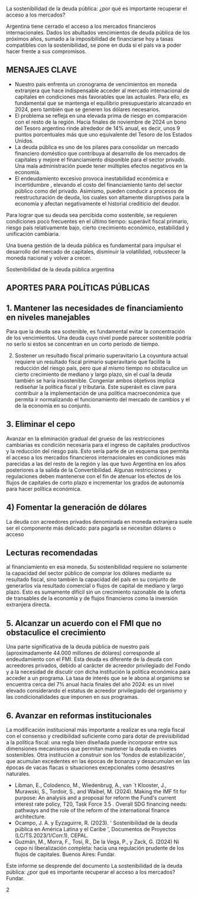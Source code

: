 La sostenibilidad de la deuda pública: ¿por qué es importante recuperar el acceso a los mercados?

Argentina tiene cerrado el acceso a los mercados financieros internacionales. Dados los abultados vencimientos de deuda pública de los próximos años, sumado a la imposibilidad de financiarse hoy a tasas compatibles con la sostenibilidad, se pone en duda si el país va a poder hacer frente a sus compromisos.

## MENSAJES CLAVE

- Nuestro país enfrenta un cronograma de vencimientos en moneda extranjera que hace indispensable acceder al mercado internacional de capitales en condiciones más favorables que las actuales. Para ello, es fundamental que se mantenga el equilibrio presupuestario alcanzado en 2024, pero también que se generen los dólares necesarios.
- El problema se refleja en una elevada prima de riesgo en comparación con el resto de la región. Hacia finales de noviembre de 2024 un bono del Tesoro argentino rinde alrededor de 14% anual, es decir, unos 9 puntos porcentuales más que uno equivalente del Tesoro de los Estados Unidos.
- La deuda pública es uno de los pilares para consolidar un mercado financiero doméstico que contribuya al desarrollo de los mercados de capitales y mejore el financiamiento disponible para el sector privado. Una mala administración puede tener múltiples efectos negativos en la economía.
- El endeudamiento excesivo provoca inestabilidad económica e incertidumbre , elevando el costo del financiamiento tanto del sector público como del privado. Asimismo, pueden conducir a procesos de reestructuración de deuda, los cuales son altamente disruptivos para la economía y afectan negativamente el historial crediticio del deudor.

<!-- image -->

Para lograr que su deuda sea percibida como sostenible, se requieren condiciones poco frecuentes en el último tiempo: superávit fiscal primario, riesgo país relativamente bajo, cierto crecimiento económico, estabilidad y unificación cambiaria.

Una buena gestión de la deuda pública es fundamental para impulsar el desarrollo del mercado de capitales, disminuir la volatilidad, robustecer la moneda nacional y volver a crecer.

<!-- image -->

Sostenibilidad de la deuda pública argentina

## APORTES PARA POLÍTICAS PÚBLICAS

## 1. Mantener las necesidades de financiamiento en niveles manejables

Para que la deuda sea sostenible, es fundamental evitar la concentración de los vencimientos. Una deuda cuyo nivel puede parecer sostenible podría no serlo si estos se concentran en un corto período de tiempo.

2. Sostener un resultado fiscal primario superavitario La coyuntura actual requiere un resultado fiscal primario superavitario que facilite la reducción del riesgo país, pero que al mismo tiempo no obstaculice un cierto crecimiento de mediano y largo plazo, sin el cual la deuda también se haría insostenible. Congeniar ambos objetivos implica rediseñar la política fiscal y tributaria. Este superávit es clave para contribuir a la implementación de una política macroeconómica que permita ir normalizando el funcionamiento del mercado de cambios y el de la economía en su conjunto.

## 3. Eliminar el cepo

Avanzar en la eliminación gradual del grueso de las restricciones cambiarias es condición necesaria para el ingreso de capitales productivos y la reducción del riesgo país. Esto sería parte de un esquema que permita el acceso a los mercados financieros internacionales en condiciones más parecidas a las del resto de la región y las que tuvo Argentina en los años posteriores a la salida de la Convertibilidad. Algunas restricciones y regulaciones deben mantenerse con el fin de atenuar los efectos de los flujos de capitales de corto plazo e incrementar los grados de autonomía para hacer política económica.

## 4) Fomentar la generación de dólares

La deuda con acreedores privados denominada en moneda extranjera suele ser el componente más delicado: para pagarla se necesitan dólares o acceso

## Lecturas recomendadas

<!-- image -->

al financiamiento en esa moneda. Su sostenibilidad requiere no solamente la capacidad del sector público de comprar los dólares mediante su resultado fiscal, sino también la capacidad del país en su conjunto de generarlos vía resultado comercial o flujos de capital de mediano y largo plazo. Esto es sumamente difícil sin un crecimiento razonable de la oferta de transables de la economía y de flujos financieros como la inversión extranjera directa.

## 5. Alcanzar un acuerdo con el FMI que no obstaculice el crecimiento

Una parte significativa de la deuda pública de nuestro país (aproximadamente 44.000 millones de dólares) corresponde al endeudamiento con el FMI. Esta deuda es diferente de la deuda con acreedores privados, debido al carácter de acreedor privilegiado del Fondo y a la necesidad de discutir con dicha institución la política económica para acceder a un programa. La tasa de interés que se le abona al organismo se encuentra cerca del 7% anual hacia finales del año 2024: es un nivel elevado considerando el estatus de acreedor privilegiado del organismo y las condicionalidades que imponen en sus programas.

## 6. Avanzar en reformas institucionales

La modificación institucional más importante a realizar es una regla fiscal con el consenso y credibilidad suficiente como para dotar de previsibilidad a la política fiscal: una regla bien diseñada puede incorporar entre sus dimensiones mecanismos que permitan mantener la deuda en niveles sostenibles. Otra institución a construir son los 'fondos de estabilización', que  acumulan excedentes en las épocas de bonanza y desacumulan en las épocas de vacas flacas o situaciones excepcionales como desastres naturales.

- Libman, E., Colodenco, M., Wiedenbrug, A., van ´t Klooster, J., Murawski, S., Tordoir, S., and Waibel, M. (2024). Making the IMF fit for purpose: An analysis and a proposal for reform the Fund's current interest rate policy, T20, Task Force 3.5 . Overall SDG financing needs: pathways and the role of the reform of the international finance architecture.
- Ocampo, J. A. y Eyzaguirre, R. (2023). ' Sostenibilidad de la deuda pública en América Latina y el Caribe ', Documentos de Proyectos (LC/TS.2023/1/Corr.1), CEPAL.
- Guzmán, M., Morra, F., Tosi, R., De la Vega, P., y Zack, G. (2024) Ni cepo ni liberalización completa: hacia una regulación prudente de los flujos de capitales. Buenos Aires: Fundar.

<!-- image -->

Este informe se desprende del documento La sostenibilidad de la deuda pública: ¿por qué es importante recuperar el acceso a los mercados? Fundar.

2